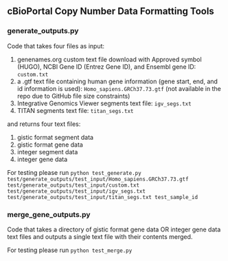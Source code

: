 ## cBioPortal Copy Number Data Formatting Tools

### generate_outputs.py

Code that takes four files as input:

1. genenames.org custom text file download with Approved symbol (HUGO), NCBI Gene ID (Entrez Gene ID), and Ensembl gene ID: `custom.txt`
2. a .gtf text file containing human gene information (gene start, end, and id information is used): `Homo_sapiens.GRCh37.73.gtf` (not available in the repo due to GitHub file size constraints)
3. Integrative Genomics Viewer segments text file: `igv_segs.txt`
4. TITAN segments text file: `titan_segs.txt`

and returns four text files:

1. gistic format segment data
2. gistic format gene data
3. integer segment data
4. integer gene data

For testing please run `python test_generate.py test/generate_outputs/test_input/Homo_sapiens.GRCh37.73.gtf test/generate_outputs/test_input/custom.txt test/generate_outputs/test_input/igv_segs.txt test/generate_outputs/test_input/titan_segs.txt test_sample_id`

### merge_gene_outputs.py

Code that takes a directory of gistic format gene data OR integer gene data text files and outputs a single text file with their contents merged.

For testing please run `python test_merge.py`
